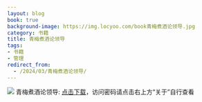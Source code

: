 ```yaml
---
layout: blog
book: true
background-image: https://img.locyoo.com/book青梅煮酒论领导.jpg
category: 书籍
title: 青梅煮酒论领导
tags:
- 书籍
- 管理
redirect_from:
  - /2024/03/青梅煮酒论领导/
---
```

![](https://img.locyoo.com/book青梅煮酒论领导.jpg)
青梅煮酒论领导: <a name = "ref1" href="https://url18.ctfile.com/f/50983618-1380049144-a5a92f?p=3619">点击下载</a>，访问密码请点击右上方“关于”自行查看